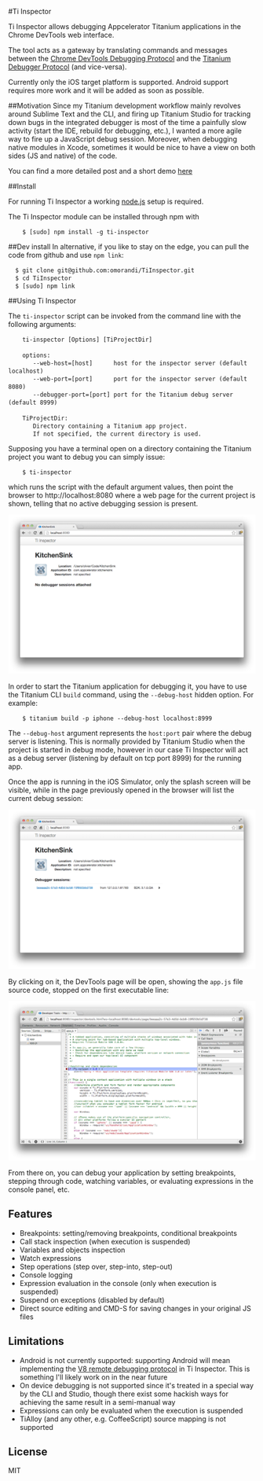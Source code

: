 #Ti Inspector

Ti Inspector allows debugging Appcelerator Titanium applications in the Chrome DevTools web interface.

The tool acts as a gateway by translating commands and messages between the [Chrome DevTools Debugging Protocol](https://developers.google.com/chrome-developer-tools/docs/protocol/1.0/) and the [Titanium Debugger Protocol](http://docs.appcelerator.com/titanium/latest/#!/guide/Debugger_Protocol) (and vice-versa).

Currently only the iOS target platform is supported. Android support requires more work and it will be added as soon as possible. 

##Motivation
Since my Titanium development workflow mainly revolves around Sublime Text and the CLI, and firing up Titanium Studio for tracking down bugs in the integrated debugger is most of the time a painfully slow activity (start the IDE, rebuild for debugging, etc.), I wanted a more agile way to fire up a JavaScript debug session. Moreover, when debugging native modules in Xcode, sometimes it would be nice to have a view on both sides (JS and native) of the code.

You can find a more detailed post and a short demo [here](http://titaniumninja.com/debugging-titanium-apps-with-chrome-devtools/)

##Install

For running Ti Inspector a working [node.js](http://nodejs.org/) setup is required.

The Ti Inspector module can be installed through npm with

~~~
    $ [sudo] npm install -g ti-inspector
~~~


##Dev install
In alternative, if you like to stay on the edge, you can pull the code from github and use `npm link`:

~~~
  $ git clone git@github.com:omorandi/TiInspector.git
  $ cd TiInspector
  $ [sudo] npm link
~~~

##Using Ti Inspector

The `ti-inspector` script can be invoked from the command line with the following arguments:

~~~
    ti-inspector [Options] [TiProjectDir]
    
    options:
       --web-host=[host]      host for the inspector server (default localhost)
       --web-port=[port]      port for the inspector server (default 8080)
       --debugger-port=[port] port for the Titanium debug server (default 8999)
        
    TiProjectDir: 
       Directory containing a Titanium app project. 
       If not specified, the current directory is used.
~~~

Supposing you have a terminal open on a directory containing the Titanium project you want to debug you can simply issue:

~~~
    $ ti-inspector
~~~

which runs the script with the default argument values, then point the browser to http://localhost:8080 where a web page for the current project is shown, telling that no active debugging session is present.

![](./screenshots/web-no-sessions.png)

In order to start the Titanium application for debugging it, you have to use the Titanium CLI `build` command, using the `--debug-host` hidden option. For example:

~~~
    $ titanium build -p iphone --debug-host localhost:8999
~~~

The `--debug-host` argument represents the `host:port` pair where the debug server is listening. This is normally provided by Titanium Studio when the project is started in debug mode, however in our case Ti Inspector will act as a debug server (listening by default on tcp port 8999) for the running app. 

Once the app is running in the iOS Simulator, only the splash screen will be visible, while in the page previously opened in the browser will list the current debug session:


![](./screenshots/web-active-session.png)


By clicking on it, the DevTools page will be open, showing the `app.js` file source code, stopped on the first executable line:

![](./screenshots/debug-session.png)

From there on, you can debug your application by setting breakpoints, stepping through code, watching variables, or evaluating expressions in the console panel, etc.


## Features

* Breakpoints: setting/removing breakpoints, conditional breakpoints
* Call stack inspection (when execution is suspended)
* Variables and objects inspection
* Watch expressions
* Step operations (step over, step-into, step-out)
* Console logging
* Expression evaluation in the console (only when execution is suspended)
* Suspend on exceptions (disabled by default)
* Direct source editing and CMD-S for saving changes in your original JS files

## Limitations

* Android is not currently supported: supporting Android will mean implementing the [V8 remote debugging protocol](https://code.google.com/p/v8/wiki/DebuggerProtocol) in Ti Inspector. This is something I'll likely work on in the near future
* On device debugging is not supported since it's treated in a special way by the CLI and Studio, though there exist some hackish ways for achieving the same result in a semi-manual way
* Expressions can only be evaluated when the execution is suspended
* TiAlloy (and any other, e.g. CoffeeScript) source mapping is not supported

## License

MIT

